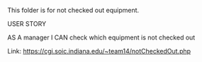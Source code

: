 This folder is for not checked out equipment.

USER STORY

AS A manager
I CAN check which equipment is not checked out

Link:
https://cgi.soic.indiana.edu/~team14/notCheckedOut.php
